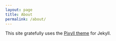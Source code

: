 ```yaml
---
layout: page
title: About
permalink: /about/
---
```


This site gratefully uses the [Pixyll theme](https://github.com/johnotander/pixyll) for Jekyll.
